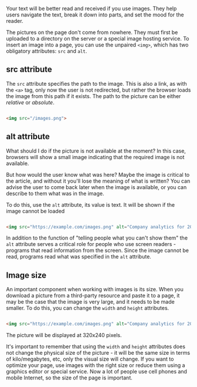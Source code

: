 
Your text will be better read and received if you use images. They help users navigate the text, break it down into parts, and set the mood for the reader.

The pictures on the page don't come from nowhere. They must first be uploaded to a directory on the server or a special image hosting service. To insert an image into a page, you can use the unpaired `<img>`, which has two obligatory attributes: `src` and `alt`.

## src attribute

The `src` attribute specifies the path to the image. This is also a link, as with the `<a>` tag, only now the user is not redirected, but rather the browser loads the image from this path if it exists. The path to the picture can be either _relative_ or _absolute_.

```html

<img src="/images.png">

```

## alt attribute

What should I do if the picture is not available at the moment? In this case, browsers will show a small image indicating that the required image is not available.

But how would the user know what was here? Maybe the image is critical to the article, and without it you'll lose the meaning of what is written? You can advise the user to come back later when the image is available, or you can describe to them what was in the image.

To do this, use the `alt` attribute, its value is text. It will be shown if the image cannot be loaded

```html

<img src="https://example.com/images.png" alt="Company analytics for 2007">

```

In addition to the function of "telling people what you can't show them" the `alt` attribute serves a critical role for people who use screen readers - programs that read information from the screen. Since the image cannot be read, programs read what was specified in the `alt` attribute.

## Image size

An important component when working with images is its size. When you download a picture from a third-party resource and paste it to a page, it may be the case that the image is very large, and it needs to be made smaller. To do this, you can change the `width` and `height` attributes.

```html

<img src="https://example.com/images.png" alt="Company analytics for 2007" width="320" height="240">

```

The picture will be displayed at 320x240 pixels.

It's important to remember that using the `width` and `height` attributes does not change the physical size of the picture - it will be the same size in terms of kilo/megabytes, etc, only the visual size will change. If you want to optimize your page, use images with the right size or reduce them using a graphics editor or special service. Now a lot of people use cell phones and mobile Internet, so the size of the page is important.
